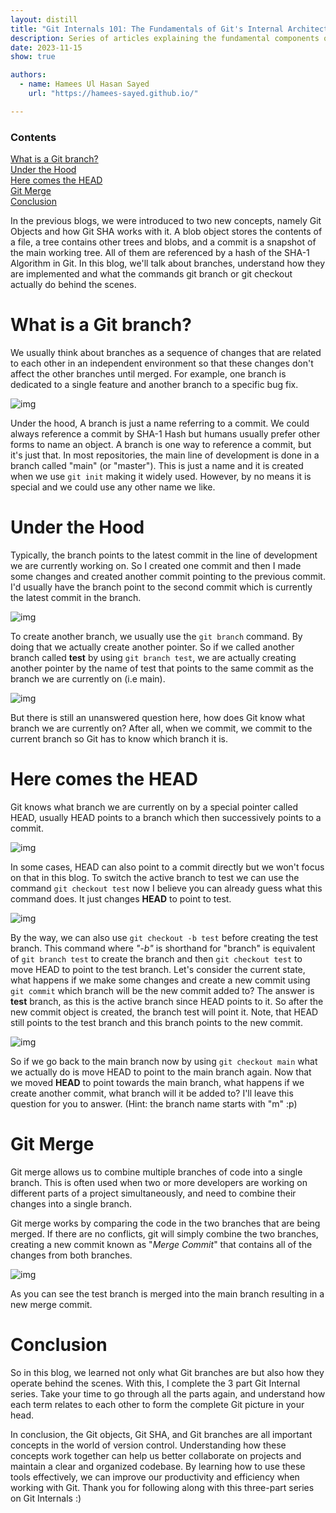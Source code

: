 ```yaml
---
layout: distill
title: "Git Internals 101: The Fundamentals of Git's Internal Architecture (Part 3 of 3)"
description: Series of articles explaining the fundamental components of Git
date: 2023-11-15
show: true

authors:
  - name: Hamees Ul Hasan Sayed
    url: "https://hamees-sayed.github.io/"

---
```

<d-contents>
  <nav class="l-text figcaption">
  <h3>Contents</h3>
    <div><a href="#heading-what-is-a-git-branch">What is a Git branch?</a></div>
    <div><a href="#heading-under-the-hood">Under the Hood</a></div>
    <div><a href="#heading-here-comes-the-head">Here comes the HEAD</a></div>
    <div><a href="#heading-git-merge">Git Merge</a></div>
    <div><a href="#heading-conclusion">Conclusion</a></div>
    <!-- <ul>
       <li><a href="#subsection">Subsection</a></li>
    </ul> -->
  </nav>
</d-contents>


<p>In the previous blogs, we were introduced to two new concepts, namely Git Objects and how Git SHA works with it. A blob object stores the contents of a file, a tree contains other trees and blobs, and a commit is a snapshot of the main working tree. All of them are referenced by a hash of the SHA-1 Algorithm in Git. In this blog, we'll talk about branches, understand how they are implemented and what the commands git branch or git checkout actually do behind the scenes.</p>
<h1 id="heading-what-is-a-git-branch">What is a Git branch?</h1>
<p>We usually think about branches as a sequence of changes that are related to each other in an independent environment so that these changes don't affect the other branches until merged. For example, one branch is dedicated to a single feature and another branch to a specific bug fix.</p>
<p><img loading="lazy" src="https://project-assets.showwcase.com/700x/11561/1670257539518-Screenshot%2520from%25202022-12-05%252021-54-42.png?type=webp" alt="img" /></p>
<p>Under the hood, A branch is just a name referring to a commit. We could always reference a commit by SHA-1 Hash but humans usually prefer other forms to name an object. A branch is one way to reference a commit, but it's just that. In most repositories, the main line of development is done in a branch called "main" (or "master"). This is just a name and it is created when we use <code>git init</code> making it widely used. However, by no means it is special and we could use any other name we like.</p>
<h1 id="heading-under-the-hood">Under the Hood</h1>
<p>Typically, the branch points to the latest commit in the line of development we are currently working on. So I created one commit and then I made some changes and created another commit pointing to the previous commit. I'd usually have the branch point to the second commit which is currently the latest commit in the branch.</p>
<p><img loading="lazy" src="https://project-assets.showwcase.com/700x/11561/1670270154476-Screenshot%2520from%25202022-12-06%252000-31-29.png?type=webp" alt="img" /></p>
<p>To create another branch, we usually use the <code>git branch</code> command. By doing that we actually create another pointer. So if we called another branch called <strong>test</strong> by using <code>git branch test</code>, we are actually creating another pointer by the name of test that points to the same commit as the branch we are currently on (i.e main).</p>
<p><img loading="lazy" src="https://project-assets.showwcase.com/700x/11561/1670270428601-Screenshot%2520from%25202022-12-06%252001-30-06.png?type=webp" alt="img" /></p>
<p>But there is still an unanswered question here, how does Git know what branch we are currently on? After all, when we commit, we commit to the current branch so Git has to know which branch it is.</p>
<h1 id="heading-here-comes-the-head">Here comes the HEAD</h1>
<p>Git knows what branch we are currently on by a special pointer called HEAD, usually HEAD points to a branch which then successively points to a commit.</p>
<p><img loading="lazy" src="https://project-assets.showwcase.com/700x/11561/1670271423842-Screenshot%2520from%25202022-12-06%252001-46-47.png?type=webp" alt="img" /></p>
<p>In some cases, HEAD can also point to a commit directly but we won't focus on that in this blog. To switch the active branch to test we can use the command <code>git checkout test</code> now I believe you can already guess what this command does. It just changes <strong>HEAD</strong> to point to test.</p>
<p><img loading="lazy" src="https://project-assets.showwcase.com/700x/11561/1670271400625-Screenshot%2520from%25202022-12-06%252001-46-36.png?type=webp" alt="img" /></p>
<p>By the way, we can also use <code>git checkout -b test</code> before creating the test branch. This command where <em>"-b"</em> is shorthand for "branch" is equivalent of <code>git branch test</code> to create the branch and then <code>git checkout test</code> to move HEAD to point to the test branch. Let's consider the current state, what happens if we make some changes and create a new commit using <code>git commit</code> which branch will be the new commit added to? The answer is <strong>test</strong> branch, as this is the active branch since HEAD points to it. So after the new commit object is created, the branch test will point it. Note, that HEAD still points to the test branch and this branch points to the new commit.</p>
<p><img loading="lazy" src="https://project-assets.showwcase.com/700x/11561/1670272373826-Screenshot%2520from%25202022-12-06%252002-02-35.png?type=webp" alt="img" /></p>
<p>So if we go back to the main branch now by using <code>git checkout main</code> what we actually do is move HEAD to point to the main branch again. Now that we moved <strong>HEAD</strong> to point towards the main branch, what happens if we create another commit, what branch will it be added to? I'll leave this question for you to answer. (Hint: the branch name starts with "m" :p)</p>
<h1 id="heading-git-merge">Git Merge</h1>
<p>Git merge allows us to combine multiple branches of code into a single branch. This is often used when two or more developers are working on different parts of a project simultaneously, and need to combine their changes into a single branch.</p>
<p>Git merge works by comparing the code in the two branches that are being merged. If there are no conflicts, git will simply combine the two branches, creating a new commit known as "<em>Merge Commit</em>" that contains all of the changes from both branches.</p>
<p><img loading="lazy" src="https://project-assets.showwcase.com/700x/11561/1670273570491-Screenshot%2520from%25202022-12-06%252002-20-55.png?type=webp" alt="img" /></p>
<p>As you can see the test branch is merged into the main branch resulting in a new merge commit.</p>
<h1 id="heading-conclusion">Conclusion</h1>
<p>So in this blog, we learned not only what Git branches are but also how they operate behind the scenes. With this, I complete the 3 part Git Internal series. Take your time to go through all the parts again, and understand how each term relates to each other to form the complete Git picture in your head.</p>
<p>In conclusion, the Git objects, Git SHA, and Git branches are all important concepts in the world of version control. Understanding how these concepts work together can help us better collaborate on projects and maintain a clear and organized codebase. By learning how to use these tools effectively, we can improve our productivity and efficiency when working with Git. Thank you for following along with this three-part series on Git Internals :)</p>